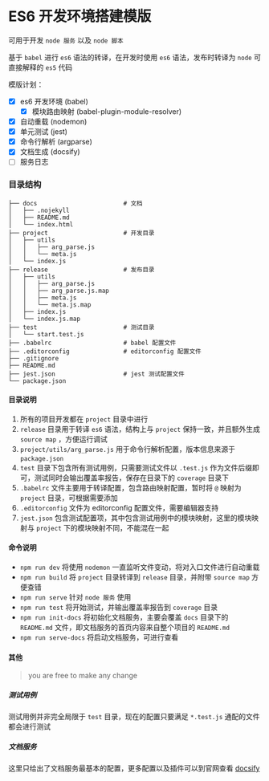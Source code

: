# ES6 开发环境搭建模版

可用于开发 `node 服务` 以及 `node 脚本`

基于 `babel` 进行 `es6` 语法的转译，在开发时使用 `es6` 语法，发布时转译为 `node` 可直接解释的 `es5` 代码

模版计划：

- [x] es6 开发环境 (babel)
  - [x] 模块路由映射 (babel-plugin-module-resolver)
- [x] 自动重载 (nodemon)
- [x] 单元测试 (jest)
- [x] 命令行解析 (argparse)
- [x] 文档生成 (docsify)
- [ ] 服务日志

### 目录结构

```
├── docs						# 文档
│   ├── .nojekyll
│   ├── README.md
│   └── index.html
├── project						# 开发目录
│   ├── utils
│   │   ├── arg_parse.js
│   │   └── meta.js
│   └── index.js
├── release						# 发布目录
│   ├── utils
│   │   ├── arg_parse.js
│   │   ├── arg_parse.js.map
│   │   ├── meta.js
│   │   └── meta.js.map
│   ├── index.js
│   └── index.js.map
├── test						# 测试目录
│   └── start.test.js
├── .babelrc					# babel 配置文件
├── .editorconfig				# editorconfig 配置文件
├── .gitignore
├── README.md
├── jest.json					# jest 测试配置文件
└── package.json
```

#### 目录说明

1. 所有的项目开发都在 `project` 目录中进行
2. `release` 目录用于转译 `es6` 语法，结构上与 `project` 保持一致，并且额外生成 `source map` ，方便运行调试
3. `project/utils/arg_parse.js` 用于命令行解析配置，版本信息来源于 `package.json`
4. `test` 目录下包含所有测试用例，只需要测试文件以 `.test.js` 作为文件后缀即可，测试同时会输出覆盖率报告，保存在目录下的 `coverage` 目录下
5. `.babelrc` 文件主要用于转译配置，包含路由映射配置，暂时将 `@` 映射为 `project` 目录，可根据需要添加
6. `.editorconfig` 文件为 editorconfig 配置文件，需要编辑器支持
7. `jest.json` 包含测试配置项，其中包含测试用例中的模块映射，这里的模块映射与 `project` 下的模块映射不同，不能混在一起

#### 命令说明

- `npm run dev` 将使用 `nodemon` 一直监听文件变动，将对入口文件进行自动重载
- `npm run build` 将 `project` 目录转译到 `release` 目录，并附带 `source map` 方便查错
- `npm run serve` 针对 `node 服务` 使用
- `npm run test` 将开始测试，并输出覆盖率报告到 `coverage` 目录
- `npm run init-docs` 将初始化文档服务，主要会覆盖 `docs` 目录下的 `README.md` 文件，即文档服务的首页内容来自整个项目的 `README.md`
- `npm run serve-docs` 将启动文档服务，可进行查看

#### 其他

> you are free to make any change

##### 测试用例

测试用例并非完全局限于 `test` 目录，现在的配置只要满足 `*.test.js` 通配的文件都会进行测试

##### 文档服务

这里只给出了文档服务最基本的配置，更多配置以及插件可以到官网查看 [docsify](https://docsify.js.org)
